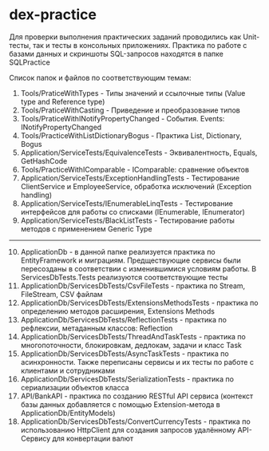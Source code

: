 # dex-practice
Для проверки выполнения практических заданий проводились как Unit-тесты, так и тесты в консольных приложениях.
Практика по работе с базами данных и скриншоты SQL-запросов находятся в папке SQLPractice

Список папок и файлов по соответствующим темам:
1) Tools/PraticeWithTypes - Типы значений и ссылочные типы (Value type and Reference type)
2) Tools/PraticeWithCasting - Приведение и преобразование типов
3) Tools/PraticeWithINotifyPropertyChanged - События. Events: INotifyPropertyChanged
4) Tools/PracticeWithListDictionaryBogus - Практика List, Dictionary, Bogus
5) Application/ServiceTests/EquivalenceTests - Эквивалентность, Equals, GetHashCode
6) Tools/PracticeWithIComparable - IComparable: сравнение объектов
7) Application/ServiceTests/ExceptionHandlingTests - Тестирование ClientService и EmployeeService, обработка исключений (Exception handling)
8) Application/ServiceTests/IEnumerableLinqTests - Тестирование интерфейсов для работы со списками (IEnumerable, IEnumerator)
9) Application/ServiceTests/BlackListTests - Тестирование работы методов с применением Generic Type  
---
10) ApplicationDb - в данной папке реализуется практика по EntityFramework и миграциям. Предществующие сервисы были пересозданы в соответствии с изменившимися условиям работы. В ServicesDbTests.Tests реализуются соответствующие тесты
11) ApplicationDb/ServicesDbTests/CsvFileTests - практика по Stream, FileStream, CSV файлам
12) ApplicationDb/ServicesDbTests/ExtensionsMethodsTests - практика по определению методов расширения, Extensions Methods
13) ApplicationDb/ServicesDbTests/ReflectionTests - практика по рефлексии, метаданным классов: Reflection
14) ApplicationDb/ServicesDbTests/ThreadAndTaskTests - практика по многопоточности, блокировкам, дедлокам, задачи и класс Task
15) ApplicationDb/ServicesDbTests/AsyncTaskTests - практика по асинхронности. Также переписаны сервисы и их тесты по работе с клиентами и сотрудниками
16) ApplicationDb/ServicesDbTests/SerializationTests - практика по сериализации объектов класса
17) API/BankAPI - практика по созданию RESTful API сервиса (контекст базы данных добавляется с помощью Extension-метода в ApplicationDb/EntityModels)
18) ApplicationDb/ServicesDbTests/ConvertCurrencyTests - практика по использованию HttpClient для создания запросов удалённому API-Сервису для конвертации валют
